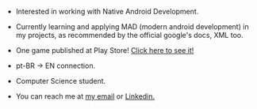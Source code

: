 - Interested in working with Native Android Development.

- Currently learning and applying MAD (modern android development) in my projects, as recommended by the official 
google's docs, XML too.

- One game published at Play Store! [Click here to see it!](https://play.google.com/store/apps/details?id=com.machado001.words)
- pt-BR -> EN connection.
- Computer Science student.
- You can reach me at [my email](mailto:machadowg@gmail.com) or [Linkedin.](https://www.linkedin.com/in/machado001/)

